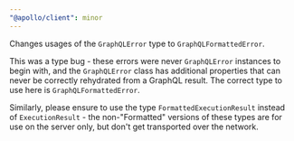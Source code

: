 ```yaml
---
"@apollo/client": minor
---
```


Changes usages of the `GraphQLError` type to `GraphQLFormattedError`.

This was a type bug - these errors were never `GraphQLError` instances
to begin with, and the `GraphQLError` class has additional properties that can
never be correctly rehydrated from a GraphQL result.
The correct type to use here is `GraphQLFormattedError`.

Similarly, please ensure to use the type `FormattedExecutionResult`
instead of `ExecutionResult` - the non-"Formatted" versions of these types
are for use on the server only, but don't get transported over the network.
